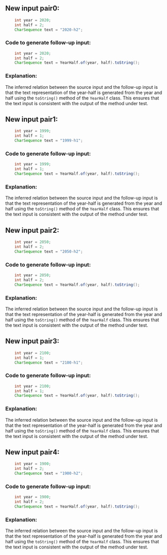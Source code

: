 ## New input pair0:
```java
    int year = 2020;
    int half = 2;
    CharSequence text = "2020-h2";
```
### Code to generate follow-up input:
```java
    int year = 2020;
    int half = 2;
    CharSequence text = YearHalf.of(year, half).toString();
```
### Explanation:
The inferred relation between the source input and the follow-up input is that the text representation of the year-half is generated from the year and half using the `toString()` method of the `YearHalf` class. This ensures that the text input is consistent with the output of the method under test.

## New input pair1:
```java
    int year = 1999;
    int half = 1;
    CharSequence text = "1999-h1";
```
### Code to generate follow-up input:
```java
    int year = 1999;
    int half = 1;
    CharSequence text = YearHalf.of(year, half).toString();
```
### Explanation:
The inferred relation between the source input and the follow-up input is that the text representation of the year-half is generated from the year and half using the `toString()` method of the `YearHalf` class. This ensures that the text input is consistent with the output of the method under test.

## New input pair2:
```java
    int year = 2050;
    int half = 2;
    CharSequence text = "2050-h2";
```
### Code to generate follow-up input:
```java
    int year = 2050;
    int half = 2;
    CharSequence text = YearHalf.of(year, half).toString();
```
### Explanation:
The inferred relation between the source input and the follow-up input is that the text representation of the year-half is generated from the year and half using the `toString()` method of the `YearHalf` class. This ensures that the text input is consistent with the output of the method under test.

## New input pair3:
```java
    int year = 2100;
    int half = 1;
    CharSequence text = "2100-h1";
```
### Code to generate follow-up input:
```java
    int year = 2100;
    int half = 1;
    CharSequence text = YearHalf.of(year, half).toString();
```
### Explanation:
The inferred relation between the source input and the follow-up input is that the text representation of the year-half is generated from the year and half using the `toString()` method of the `YearHalf` class. This ensures that the text input is consistent with the output of the method under test.

## New input pair4:
```java
    int year = 1900;
    int half = 2;
    CharSequence text = "1900-h2";
```
### Code to generate follow-up input:
```java
    int year = 1900;
    int half = 2;
    CharSequence text = YearHalf.of(year, half).toString();
```
### Explanation:
The inferred relation between the source input and the follow-up input is that the text representation of the year-half is generated from the year and half using the `toString()` method of the `YearHalf` class. This ensures that the text input is consistent with the output of the method under test.
